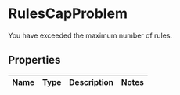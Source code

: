 

# RulesCapProblem

You have exceeded the maximum number of rules.

## Properties

| Name | Type | Description | Notes |
|------------ | ------------- | ------------- | -------------|



